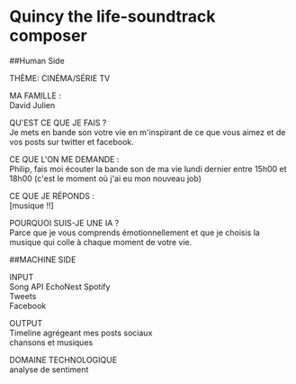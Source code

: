 # Quincy the life-soundtrack composer

##Human Side

THÈME: CINÉMA/SÉRIE TV  

MA FAMILLE :  
David
Julien

QU'EST CE QUE JE FAIS ?  
Je mets en bande son votre vie en m'inspirant de ce que vous aimez et de vos posts sur twitter et facebook.

CE QUE L'ON ME DEMANDE :  
Philip, fais moi écouter la bande son de ma vie lundi dernier entre 15h00 et 18h00 (c'est le moment où j'ai eu mon nouveau job)

CE QUE JE RÉPONDS :  
[musique !!]

POURQUOI SUIS-JE UNE IA ?  
Parce que je vous comprends émotionnellement et que je choisis la musique qui colle à chaque moment de votre vie.

##MACHINE SIDE

INPUT  
Song API EchoNest Spotify  
Tweets  
Facebook  

OUTPUT  
Timeline agrégeant mes posts sociaux  
chansons et musiques  

DOMAINE TECHNOLOGIQUE  
analyse de sentiment  
